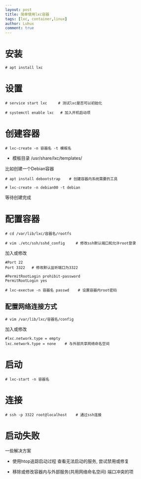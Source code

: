 ```yaml
---
layout: post
title: 简单使用lxc容器
tags: [lxc, container,linux]
author: Luhux
comment: true
---
```



# 安装

	# apt install lxc
	
# 设置

	# service start lxc     # 测试lxc是否可以初始化

	# systemctl enable lxc   # 加入开机启动项
	
# 创建容器

	# lxc-create -n 容器名 -t 模板名 
	
* 模板目录 /usr/share/lxc/templates/

比如创建一个Debian容器

	# apt install debootstrap    # 创建容器内系统需要的工具
	
	# lxc-create -n debian00 -t debian

等待创建完成

# 配置容器



	# cd /var/lib/lxc/容器名/rootfs
	
	# vim ./etc/ssh/sshd_config     # 修改ssh默认端口和允许root登录
		
加入或修改
	
``` 
#Port 22
Port 3322   # 修改默认监听端口为3322

#PermitRootLogin prohibit-password
PermitRootLogin yes
```

	# lxc-exectue -n 容器名 passwd    # 设置容器内root密码
	
## 配置网络连接方式

	# vim /var/lib/lxc/容器名/config
	
加入或修改

```
#lxc.network.type = empty
lxc.network.type = none    # 与外部共享网络命名空间
```


# 启动

	# lxc-start -n 容器名
	
# 连接

	# ssh -p 3322 root@localhost    # 通过ssh连接


# 启动失败

一些解决方案


* 使用htop追踪启动过程 查看无法启动的服务, 尝试禁用或修复

* 移除或修改容器内与外部服务(共用网络命名空间) 端口冲突的项
